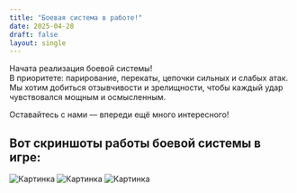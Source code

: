 ```yaml
---
title: "Боевая система в работе!"
date: 2025-04-28
draft: false
layout: single
---
```

Начата реализация боевой системы!  
В приоритете: парирование, перекаты, цепочки сильных и слабых атак. Мы хотим добиться отзывчивости и зрелищности, чтобы каждый удар чувствовался мощным и осмысленным.

<!--more-->

Оставайтесь с нами — впереди ещё много интересного!

## Вот скриншоты работы боевой системы в игре:

![Картинка](/images/attack.png "Картинка")
![Картинка](/images/attack2.png "Картинка")
![Картинка](/images/attack3.png "Картинка")

